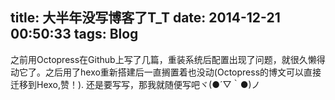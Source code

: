 title: 大半年没写博客了T_T
date: 2014-12-21 00:50:33
tags: Blog
---

之前用Octopress在Github上写了几篇，重装系统后配置出现了问题，就很久懒得动它了。之后用了hexo重新搭建后一直搁置着也没动(Octopress的博文可以直接迁移到Hexo,赞！).
还是要写写，那我就随便写吧ヾ(●´▽｀●)ノ